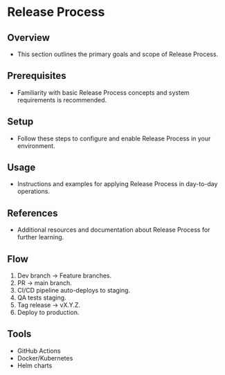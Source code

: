 # Release Process

## Overview
- This section outlines the primary goals and scope of Release Process.

## Prerequisites
- Familiarity with basic Release Process concepts and system requirements is recommended.

## Setup
- Follow these steps to configure and enable Release Process in your environment.

## Usage
- Instructions and examples for applying Release Process in day-to-day operations.

## References
- Additional resources and documentation about Release Process for further learning.


## Flow
1. Dev branch → Feature branches.
2. PR → main branch.
3. CI/CD pipeline auto-deploys to staging.
4. QA tests staging.
5. Tag release → vX.Y.Z.
6. Deploy to production.

## Tools
- GitHub Actions
- Docker/Kubernetes
- Helm charts
